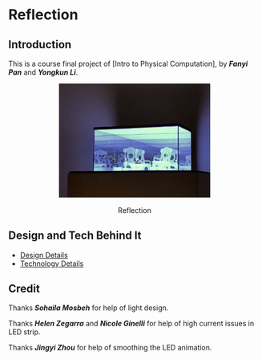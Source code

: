 # Reflection

## Introduction
This is a course final project of [Intro to Physical Computation], by <b>*Fanyi Pan*</b> and <b>*Yongkun Li*</b>.

<p align="center">
    <a href="https://youtu.be/qW8YiPRJFBk" target="_blank">
    <img width="60%" src="./DocMedia/thumbnail.JPG" style="max-width:100%;">
    </a>
</p>
<p align="center">Reflection</p>

## Design and Tech Behind It
- [Design Details]() 
- [Technology Details](./tech_spects.md)


## Credit
Thanks <b>*Sohaila Mosbeh*</b> for help of light design.

Thanks <b>*Helen Zegarra*</b> and <b>*Nicole Ginelli*</b> for help of high current issues in LED strip.

Thanks <b>*Jingyi Zhou*</b> for help of smoothing the LED animation. 
